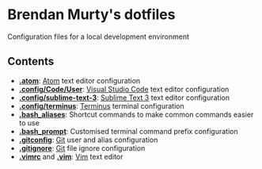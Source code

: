 # Brendan Murty's dotfiles

Configuration files for a local development environment

## Contents

- **[.atom](.atom/)**: [Atom](https://atom.io/) text editor configuration
- **[.config/Code/User](.config/Code/User/)**: [Visual Studio Code](https://code.visualstudio.com/) text editor configuration
- **[.config/sublime-text-3](.config/sublime-text-3)**: [Sublime Text 3](https://www.sublimetext.com/3) text editor configuration
- **[.config/terminus](.config/terminus)**: [Terminus](https://eugeny.github.io/terminus/) terminal configuration
- **[.bash_aliases](.bash_aliases)**: Shortcut commands to make common commands easier to use
- **[.bash_prompt](.bash_prompt)**: Customised terminal command prefix configuration
- **[.gitconfig](.gitconfig)**: [Git](https://git-scm.com/) user and alias configuration
- **[.gitignore](.gitignore)**: [Git](https://git-scm.com/) file ignore configuration
- **[.vimrc](.vimrc)** and **[.vim](.vim/)**: [Vim](http://www.vim.org/) text editor

